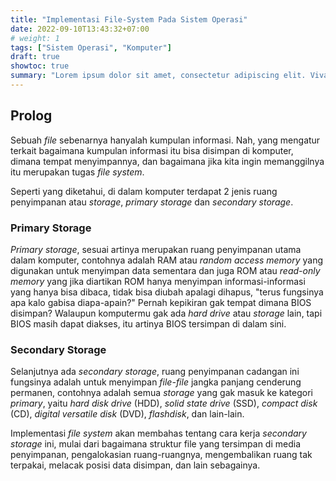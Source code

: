 ```yaml
---
title: "Implementasi File-System Pada Sistem Operasi"
date: 2022-09-10T13:43:32+07:00
# weight: 1
tags: ["Sistem Operasi", "Komputer"]
draft: true
showtoc: true
summary: "Lorem ipsum dolor sit amet, consectetur adipiscing elit. Vivamus tempor lacus eu faucibus ullamcorper. Aenean nec gravida tellus. Aliquam interdum sem enim, placerat viverra ipsum dignissim sed."
---
```


## Prolog

Sebuah *file* sebenarnya hanyalah kumpulan informasi. Nah, yang mengatur terkait bagaimana kumpulan informasi itu bisa disimpan di komputer, dimana tempat menyimpannya, dan bagaimana jika kita ingin memanggilnya itu merupakan tugas *file system*.

Seperti yang diketahui, di dalam komputer terdapat 2 jenis ruang penyimpanan atau *storage*, *primary storage* dan *secondary storage*.

### Primary Storage

*Primary storage*, sesuai artinya merupakan ruang penyimpanan utama dalam komputer, contohnya adalah RAM atau *random access memory* yang digunakan untuk menyimpan data sementara dan juga ROM atau *read-only memory* yang jika diartikan ROM hanya menyimpan informasi-informasi yang hanya bisa dibaca, tidak bisa diubah apalagi dihapus, "terus fungsinya apa kalo gabisa diapa-apain?" Pernah kepikiran gak tempat dimana BIOS disimpan? Walaupun komputermu gak ada *hard drive* atau *storage* lain, tapi BIOS masih dapat diakses, itu artinya BIOS tersimpan di dalam sini.

### Secondary Storage

Selanjutnya ada *secondary storage*, ruang penyimpanan cadangan ini fungsinya adalah untuk menyimpan *file-file* jangka panjang cenderung permanen, contohnya adalah semua *storage* yang gak masuk ke kategori *primary*, yaitu *hard disk drive* (HDD), *solid state drive* (SSD), *compact disk* (CD), *digital versatile disk* (DVD), *flashdisk*, dan lain-lain.

Implementasi *file system* akan membahas tentang cara kerja *secondary storage* ini, mulai dari bagaimana struktur file yang tersimpan di media penyimpanan, pengalokasian ruang-ruangnya, mengembalikan ruang tak terpakai, melacak posisi data disimpan, dan lain sebagainya.
